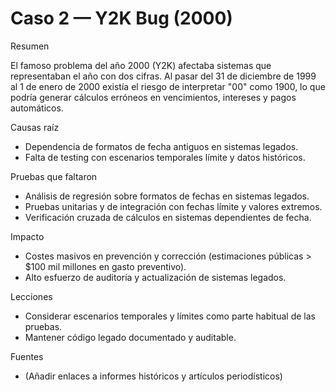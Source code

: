 # Caso 2 — Y2K Bug (2000)

Resumen

El famoso problema del año 2000 (Y2K) afectaba sistemas que representaban el año con dos cifras. Al pasar
del 31 de diciembre de 1999 al 1 de enero de 2000 existía el riesgo de interpretar "00" como 1900, lo que
podría generar cálculos erróneos en vencimientos, intereses y pagos automáticos.

Causas raíz

- Dependencia de formatos de fecha antiguos en sistemas legados.
- Falta de testing con escenarios temporales límite y datos históricos.

Pruebas que faltaron

- Análisis de regresión sobre formatos de fechas en sistemas legados.
- Pruebas unitarias y de integración con fechas límite y valores extremos.
- Verificación cruzada de cálculos en sistemas dependientes de fecha.

Impacto

- Costes masivos en prevención y corrección (estimaciones públicas > $100 mil millones en gasto preventivo).
- Alto esfuerzo de auditoría y actualización de sistemas legados.

Lecciones

- Considerar escenarios temporales y límites como parte habitual de las pruebas.
- Mantener código legado documentado y auditable.

Fuentes

- (Añadir enlaces a informes históricos y artículos periodísticos)
